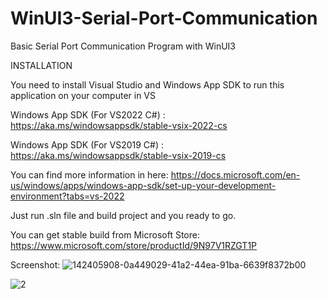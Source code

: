 # WinUI3-Serial-Port-Communication
Basic Serial Port Communication Program with WinUI3

INSTALLATION

You need to install Visual Studio and Windows App SDK to run this application on your computer in VS

Windows App SDK (For VS2022 C#) : https://aka.ms/windowsappsdk/stable-vsix-2022-cs

Windows App SDK (For VS2019 C#) : https://aka.ms/windowsappsdk/stable-vsix-2019-cs

You can find more information in here: https://docs.microsoft.com/en-us/windows/apps/windows-app-sdk/set-up-your-development-environment?tabs=vs-2022

Just run .sln file and build project and you ready to go.


You can get stable build from Microsoft Store:  https://www.microsoft.com/store/productId/9N97V1RZGT1P

Screenshot:
![142405908-0a449029-41a2-44ea-91ba-6639f8372b00](https://user-images.githubusercontent.com/35468866/142761957-9c3f2fc4-ddcd-4ab6-a87d-30525fbd2813.png)

![2](https://user-images.githubusercontent.com/35468866/142762038-f1e115b1-16ac-40e8-9ddf-4dfd10efb74d.png)
